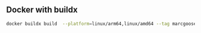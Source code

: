## Docker with buildx

```bash
docker buildx build  --platform=linux/arm64,linux/amd64 --tag marcgoosen/docker-buildx:latest . --push
```
